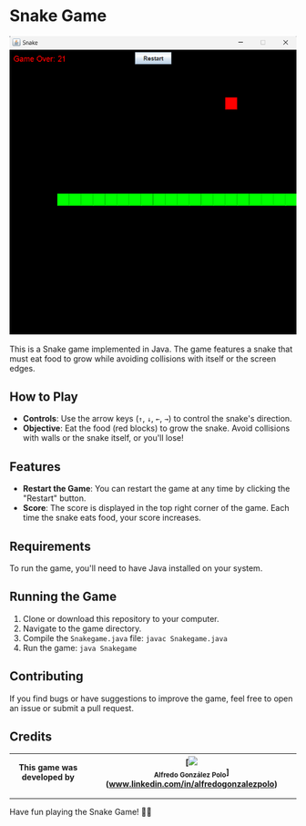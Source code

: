 # Snake Game

![SnakeGame frame](assets/Snake-game.png)

This is a Snake game implemented in Java. The game features a snake that must eat food to grow while avoiding collisions with itself or the screen edges.

## How to Play

- **Controls**: Use the arrow keys (`↑`, `↓`, `←`, `→`) to control the snake's direction.
- **Objective**: Eat the food (red blocks) to grow the snake. Avoid collisions with walls or the snake itself, or you'll lose!

## Features

- **Restart the Game**: You can restart the game at any time by clicking the "Restart" button.
- **Score**: The score is displayed in the top right corner of the game. Each time the snake eats food, your score increases.

## Requirements

To run the game, you'll need to have Java installed on your system.

## Running the Game

1. Clone or download this repository to your computer.
2. Navigate to the game directory.
3. Compile the `Snakegame.java` file: `javac Snakegame.java`
4. Run the game: `java Snakegame`

## Contributing

If you find bugs or have suggestions to improve the game, feel free to open an issue or submit a pull request.

## Credits

| This game was developed by | [<img src="https://avatars.githubusercontent.com/u/125307480?v=4" width=115><br><sub>Alfredo González Polo</sub>] <a>(www.linkedin.com/in/alfredogonzalezpolo)<a/> |
| :------------------------: | ------------------------------------------------------------------------------------------------------------------------------------------------------------------ |

---

Have fun playing the Snake Game! 🐍✨

